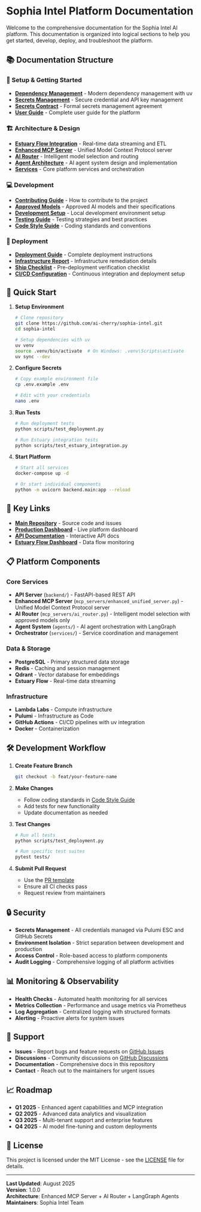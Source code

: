 # Sophia Intel Platform Documentation

Welcome to the comprehensive documentation for the Sophia Intel AI platform. This documentation is organized into logical sections to help you get started, develop, deploy, and troubleshoot the platform.

## 📚 Documentation Structure

### 🚀 Setup & Getting Started
- **[Dependency Management](dependency_management.md)** - Modern dependency management with uv
- **[Secrets Management](setup/SECRETS.md)** - Secure credential and API key management
- **[Secrets Contract](setup/SECRETS_CONTRACT.md)** - Formal secrets management agreement
- **[User Guide](../USER_GUIDE.md)** - Complete user guide for the platform

### 🏗️ Architecture & Design
- **[Estuary Flow Integration](estuary_flow_integration.md)** - Real-time data streaming and ETL
- **[Enhanced MCP Server](../mcp_servers/enhanced_unified_server.py)** - Unified Model Context Protocol server
- **[AI Router](../mcp_servers/ai_router.py)** - Intelligent model selection and routing
- **[Agent Architecture](../agents/README.md)** - AI agent system design and implementation
- **[Services](../services/README.md)** - Core platform services and orchestration

### 💻 Development
- **[Contributing Guide](development/CONTRIBUTING.md)** - How to contribute to the project
- **[Approved Models](development/models.md)** - Approved AI models and their specifications
- **[Development Setup](development/setup.md)** - Local development environment setup
- **[Testing Guide](development/testing.md)** - Testing strategies and best practices
- **[Code Style Guide](development/style.md)** - Coding standards and conventions

### 🚢 Deployment
- **[Deployment Guide](deployment/README.md)** - Complete deployment instructions
- **[Infrastructure Report](deployment/INFRASTRUCTURE_REMEDIATION_REPORT.md)** - Infrastructure remediation details
- **[Ship Checklist](deployment/SHIP_CHECKLIST.md)** - Pre-deployment verification checklist
- **[CI/CD Configuration](deployment/cicd.md)** - Continuous integration and deployment setup

## 🎯 Quick Start

1. **Setup Environment**
   ```bash
   # Clone repository
   git clone https://github.com/ai-cherry/sophia-intel.git
   cd sophia-intel
   
   # Setup dependencies with uv
   uv venv
   source .venv/bin/activate  # On Windows: .venv\Scripts\activate
   uv sync --dev
   ```

2. **Configure Secrets**
   ```bash
   # Copy example environment file
   cp .env.example .env
   
   # Edit with your credentials
   nano .env
   ```

3. **Run Tests**
   ```bash
   # Run deployment tests
   python scripts/test_deployment.py
   
   # Run Estuary integration tests
   python scripts/test_estuary_integration.py
   ```

4. **Start Platform**
   ```bash
   # Start all services
   docker-compose up -d
   
   # Or start individual components
   python -m uvicorn backend.main:app --reload
   ```

## 🔗 Key Links

- **[Main Repository](https://github.com/ai-cherry/sophia-intel)** - Source code and issues
- **[Production Dashboard](https://app.sophia-intel.ai)** - Live platform dashboard
- **[API Documentation](https://api.sophia-intel.ai/docs)** - Interactive API docs
- **[Estuary Flow Dashboard](https://dashboard.estuary.dev)** - Data flow monitoring

## 📋 Platform Components

### Core Services
- **API Server** (`backend/`) - FastAPI-based REST API
- **Enhanced MCP Server** (`mcp_servers/enhanced_unified_server.py`) - Unified Model Context Protocol server
- **AI Router** (`mcp_servers/ai_router.py`) - Intelligent model selection with approved models only
- **Agent System** (`agents/`) - AI agent orchestration with LangGraph
- **Orchestrator** (`services/`) - Service coordination and management

### Data & Storage
- **PostgreSQL** - Primary structured data storage
- **Redis** - Caching and session management
- **Qdrant** - Vector database for embeddings
- **Estuary Flow** - Real-time data streaming

### Infrastructure
- **Lambda Labs** - Compute infrastructure
- **Pulumi** - Infrastructure as Code
- **GitHub Actions** - CI/CD pipelines with uv integration
- **Docker** - Containerization

## 🛠️ Development Workflow

1. **Create Feature Branch**
   ```bash
   git checkout -b feat/your-feature-name
   ```

2. **Make Changes**
   - Follow coding standards in [Code Style Guide](development/style.md)
   - Add tests for new functionality
   - Update documentation as needed

3. **Test Changes**
   ```bash
   # Run all tests
   python scripts/test_deployment.py
   
   # Run specific test suites
   pytest tests/
   ```

4. **Submit Pull Request**
   - Use the [PR template](.github/pull_request_template.md)
   - Ensure all CI checks pass
   - Request review from maintainers

## 🔒 Security

- **Secrets Management** - All credentials managed via Pulumi ESC and GitHub Secrets
- **Environment Isolation** - Strict separation between development and production
- **Access Control** - Role-based access to platform components
- **Audit Logging** - Comprehensive logging of all platform activities

## 📊 Monitoring & Observability

- **Health Checks** - Automated health monitoring for all services
- **Metrics Collection** - Performance and usage metrics via Prometheus
- **Log Aggregation** - Centralized logging with structured formats
- **Alerting** - Proactive alerts for system issues

## 🤝 Support

- **Issues** - Report bugs and feature requests on [GitHub Issues](https://github.com/ai-cherry/sophia-intel/issues)
- **Discussions** - Community discussions on [GitHub Discussions](https://github.com/ai-cherry/sophia-intel/discussions)
- **Documentation** - Comprehensive docs in this repository
- **Contact** - Reach out to the maintainers for urgent issues

## 📈 Roadmap

- **Q1 2025** - Enhanced agent capabilities and MCP integration
- **Q2 2025** - Advanced data analytics and visualization
- **Q3 2025** - Multi-tenant support and enterprise features
- **Q4 2025** - AI model fine-tuning and custom deployments

## 📄 License

This project is licensed under the MIT License - see the [LICENSE](../LICENSE) file for details.

---

**Last Updated**: August 2025  
**Version**: 1.0.0  
**Architecture**: Enhanced MCP Server + AI Router + LangGraph Agents  
**Maintainers**: Sophia Intel Team

